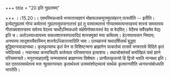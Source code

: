 +++
title = "20 इति गुह्यतमम्"

+++
।।15.20।। एवमस्मिन्नध्याये भगवत्तत्त्वज्ञानं मोक्षफलकमुत्तमुपसंहरन्
तत्स्तौति -- इतीति। इत्येद्गुह्यतमं गोप्यं कर्मतत्त्वं
गुह्यतरमुपासनातत्त्वं इदं तु परमात्मतत्त्वं गोप्यतममत्यन्तरहस्यं
शास्त्रं समस्तस्य गीताख्यशास्त्रस्य सर्वस्य वेदस्य चार्थोऽस्मिन्नधाये
संक्षेपेणोक्तःयस्तं वेद स वेदवित्। वेदैश्च सर्वैरहमेव वेद्यः इति च।
अतोऽस्याध्यायस्य सकलशास्त्ररुपत्वादिदं शास्त्रमुक्तं मया कथितम्।
हेऽनघाव्यसन निष्पाप; अनघस्य त्वादृशस्यैवास्मिन् शास्त्रेऽधिकारत्वादिति
भावः। एतच्छास्त्रं यथादर्शितार्थं बुद्ध्वा बुद्धिमान्स्यान्नान्यथा।
कृतकृत्यश्च कृतं येन स विशिष्टन्मना ब्राह्मणेन यत्कर्तव्यं तत्सर्वं
भगवत्तत्वे विदिते कृतं भवेदित्यर्थः। नचान्यथा कस्यचिदपि कर्तव्यता
परिसमाप्यत इत्याशयः। तथाचोक्तंसर्वं कर्माखिलं पार्थ ज्ञाने परिसमाप्यते।
मनुरप्याहएतद्वि जन्मसामग्र्यं ब्राह्मणस्य विशेषतः। प्राप्यैतत्कृतत्यो हि
द्विजो भवति नान्यथा इति। यत एतत्परमार्थतत्त्वं मत्तः श्रुतवानस्यतः
कृतार्थस्त्वं उत्तमवंशोद्भवत्वं सार्थकं कृतवानसीति ध्वनयन्संबोधयति
भारतेति।
